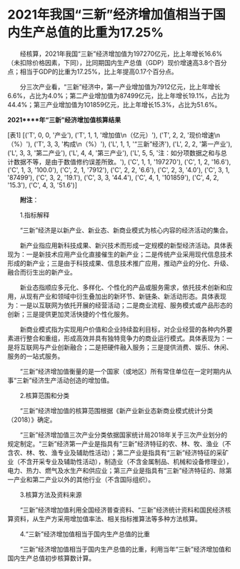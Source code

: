 # 2021年我国“三新”经济增加值相当于国内生产总值的比重为17.25%

　　经核算，2021年我国“三新”经济增加值为197270亿元，比上年增长16.6%（未扣除价格因素，下同），比同期国内生产总值（GDP）现价增速高3.8个百分点；相当于GDP的比重为17.25%，比上年提高0.17个百分点。

　　分三次产业看，“三新”经济中，第一产业增加值为7912亿元，比上年增长6.6%，占比为4.0%；第二产业增加值为87499亿元，比上年增长19.1%，占比为44.4%；第三产业增加值为101859亿元，比上年增长15.3%，占比为51.6%。

**2021****年“三新”经济增加值核算结果**

[表1]
[('T', 0, 0, '产业'), ('T', 1, 1, '增加值\n（亿元）'), ('T', 2, 2, '现价增速\n（%）'), ('T', 3, 3, '构成\n（%）'), ('L', 1, 1, '“三新”经济'), ('L', 2, 2, '第一产业'), ('L', 3, 3, '第二产业'), ('L', 4, 4, '第三产业'), ('L', 5, 5, '注：如分项数据之和与总计数据不等，是由于数值修约误差所致。'), ('C', 1, 1, '197270'), ('C', 1, 2, '16.6'), ('C', 1, 3, '100.0'), ('C', 2, 1, '7912'), ('C', 2, 2, '6.6'), ('C', 2, 3, '4.0'), ('C', 3, 1, '87499'), ('C', 3, 2, '19.1'), ('C', 3, 3, '44.4'), ('C', 4, 1, '101859'), ('C', 4, 2, '15.3'), ('C', 4, 3, '51.6')]

　　**附注**：

　　1.指标解释

　　“三新”经济是以新产业、新业态、新商业模式为核心内容的经济活动的集合。

　　新产业指应用新科技成果、新兴技术而形成一定规模的新型经济活动。具体表现为：一是新技术应用产业化直接催生的新产业；二是传统产业采用现代信息技术形成的新产业；三是由于科技成果、信息技术推广应用，推动产业的分化、升级、融合而衍生出的新产业。

　　新业态指顺应多元化、多样化、个性化的产品或服务需求，依托技术创新和应用，从现有产业和领域中衍生叠加出的新环节、新链条、新活动形态。具体表现为：一是以互联网为依托开展的经营活动；二是商业流程、服务模式或产品形态的创新；三是提供更加灵活快捷的个性化服务。

　　新商业模式指为实现用户价值和企业持续盈利目标，对企业经营的各种内外要素进行整合和重组，形成高效并具有独特竞争力的商业运行模式。具体表现为：一是将互联网与产业创新融合；二是把硬件融入服务；三是提供消费、娱乐、休闲、服务的一站式服务。

　　“三新”经济增加值衡量的是一个国家（或地区）所有常住单位在一定时期内从事“三新”经济生产活动创造的增加值。

　　2.核算范围和分类

　　“三新”经济增加值的核算范围根据《新产业新业态新商业模式统计分类（2018）》确定。

　　“三新”经济增加值三次产业分类依据国家统计局2018年关于三次产业划分的规定制定。“三新”经济第一产业是指具有“三新”经济特征的农、林、牧、渔业（不含农、林、牧、渔专业及辅助性活动）；第二产业是指具有“三新”经济特征的采矿业（不含开采专业及辅助性活动），制造业（不含金属制品、机械和设备修理业），电力、热力、燃气及水生产和供应业；第三产业是指具有“三新”经济特征的、除第一产业和第二产业以外的其他行业（不含国际组织）。

　　3.核算方法及资料来源

　　“三新”经济增加值利用全国经济普查资料、“三新”经济统计资料和国民经济核算资料，从生产方采用增加值率法、相关指标推算法等多种方法核算。

　　4.“三新”经济增加值相当于国内生产总值的比重

　　“三新”经济增加值相当于国内生产总值的比重，利用当年“三新”经济增加值和国内生产总值初步核算数计算。